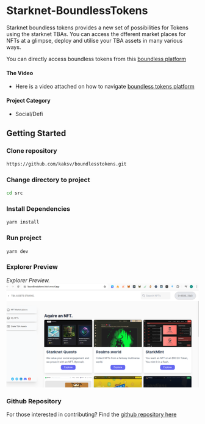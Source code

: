 # Starknet-BoundlessTokens
Starknet boundless tokens provides a new set of possibilities for Tokens using the starknet TBAs. You can access the dfferent market places for NFTs at a glimpse, deploy and utilise your TBA assets in many various ways.

You can directly access boundless tokens from this [boundless platform](https://boundlesstokens-36s1.vercel.app/)

#### The Video
- Here is a video attached on how to navigate [boundless tokens platform](https://drive.google.com/file/d/1vw00b8R8kBSxmDLKXWmeZq13u3oq0SPW/view?usp=sharing)

#### Project Category
- Social/Defi

## Getting Started

### Clone repository
```bash
https://github.com/kaksv/boundlesstokens.git
```

### Change directory to project
```bash
cd src
```

### Install Dependencies
```bash
yarn install
```



### Run project
```bash
yarn dev
```

### Explorer Preview
*Explorer Preview.*
![Local Image](/public/preview.png)


### Github Repository
For those interested in contributing? Find the  [github repository here](https://github.com/kaksv/boundlesstokens/)
